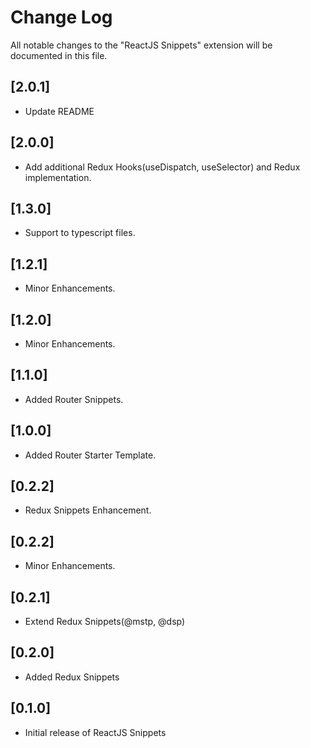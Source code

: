 # Change Log

All notable changes to the "ReactJS Snippets" extension will be documented in this file.

## [2.0.1]

- Update README
## [2.0.0]

- Add additional Redux Hooks(useDispatch, useSelector) and Redux implementation.

## [1.3.0]

- Support to typescript files.

## [1.2.1]

- Minor Enhancements.

## [1.2.0]

- Minor Enhancements.

## [1.1.0]

- Added Router Snippets.

## [1.0.0]

- Added Router Starter Template.

## [0.2.2]

- Redux Snippets Enhancement.

## [0.2.2]

- Minor Enhancements.

## [0.2.1]

- Extend Redux Snippets(@mstp, @dsp)

## [0.2.0]

- Added Redux Snippets

## [0.1.0]

- Initial release of ReactJS Snippets 
